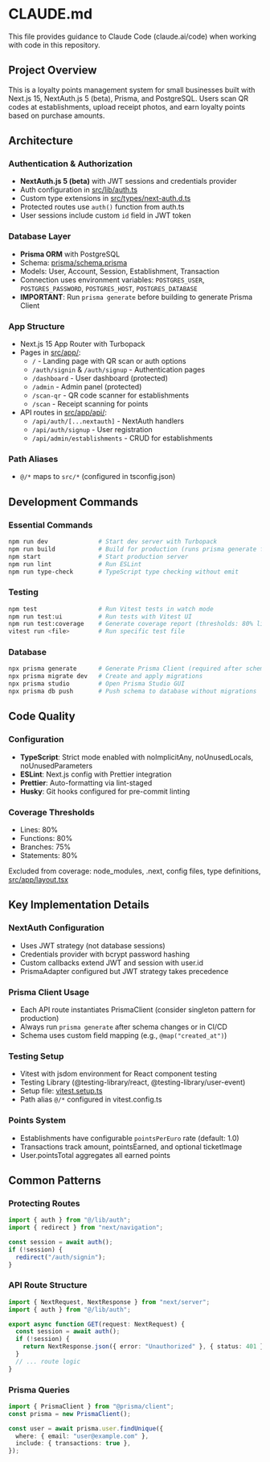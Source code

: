 # CLAUDE.md

This file provides guidance to Claude Code (claude.ai/code) when working with code in this repository.

## Project Overview

This is a loyalty points management system for small businesses built with Next.js 15, NextAuth.js 5 (beta), Prisma, and PostgreSQL. Users scan QR codes at establishments, upload receipt photos, and earn loyalty points based on purchase amounts.

## Architecture

### Authentication & Authorization

- **NextAuth.js 5 (beta)** with JWT sessions and credentials provider
- Auth configuration in [src/lib/auth.ts](src/lib/auth.ts)
- Custom type extensions in [src/types/next-auth.d.ts](src/types/next-auth.d.ts)
- Protected routes use `auth()` function from auth.ts
- User sessions include custom `id` field in JWT token

### Database Layer

- **Prisma ORM** with PostgreSQL
- Schema: [prisma/schema.prisma](prisma/schema.prisma)
- Models: User, Account, Session, Establishment, Transaction
- Connection uses environment variables: `POSTGRES_USER`, `POSTGRES_PASSWORD`, `POSTGRES_HOST`, `POSTGRES_DATABASE`
- **IMPORTANT**: Run `prisma generate` before building to generate Prisma Client

### App Structure

- Next.js 15 App Router with Turbopack
- Pages in [src/app/](src/app/):
  - `/` - Landing page with QR scan or auth options
  - `/auth/signin` & `/auth/signup` - Authentication pages
  - `/dashboard` - User dashboard (protected)
  - `/admin` - Admin panel (protected)
  - `/scan-qr` - QR code scanner for establishments
  - `/scan` - Receipt scanning for points
- API routes in [src/app/api/](src/app/api/):
  - `/api/auth/[...nextauth]` - NextAuth handlers
  - `/api/auth/signup` - User registration
  - `/api/admin/establishments` - CRUD for establishments

### Path Aliases

- `@/*` maps to `src/*` (configured in tsconfig.json)

## Development Commands

### Essential Commands

```bash
npm run dev              # Start dev server with Turbopack
npm run build            # Build for production (runs prisma generate first)
npm start                # Start production server
npm run lint             # Run ESLint
npm run type-check       # TypeScript type checking without emit
```

### Testing

```bash
npm test                 # Run Vitest tests in watch mode
npm run test:ui          # Run tests with Vitest UI
npm run test:coverage    # Generate coverage report (thresholds: 80% lines/functions/statements, 75% branches)
vitest run <file>        # Run specific test file
```

### Database

```bash
npx prisma generate      # Generate Prisma Client (required after schema changes)
npx prisma migrate dev   # Create and apply migrations
npx prisma studio        # Open Prisma Studio GUI
npx prisma db push       # Push schema to database without migrations
```

## Code Quality

### Configuration

- **TypeScript**: Strict mode enabled with noImplicitAny, noUnusedLocals, noUnusedParameters
- **ESLint**: Next.js config with Prettier integration
- **Prettier**: Auto-formatting via lint-staged
- **Husky**: Git hooks configured for pre-commit linting

### Coverage Thresholds

- Lines: 80%
- Functions: 80%
- Branches: 75%
- Statements: 80%

Excluded from coverage: node_modules, .next, config files, type definitions, [src/app/layout.tsx](src/app/layout.tsx)

## Key Implementation Details

### NextAuth Configuration

- Uses JWT strategy (not database sessions)
- Credentials provider with bcrypt password hashing
- Custom callbacks extend JWT and session with user.id
- PrismaAdapter configured but JWT strategy takes precedence

### Prisma Client Usage

- Each API route instantiates PrismaClient (consider singleton pattern for production)
- Always run `prisma generate` after schema changes or in CI/CD
- Schema uses custom field mapping (e.g., `@map("created_at")`)

### Testing Setup

- Vitest with jsdom environment for React component testing
- Testing Library (@testing-library/react, @testing-library/user-event)
- Setup file: [vitest.setup.ts](vitest.setup.ts)
- Path alias `@/*` configured in vitest.config.ts

### Points System

- Establishments have configurable `pointsPerEuro` rate (default: 1.0)
- Transactions track amount, pointsEarned, and optional ticketImage
- User.pointsTotal aggregates all earned points

## Common Patterns

### Protecting Routes

```typescript
import { auth } from "@/lib/auth";
import { redirect } from "next/navigation";

const session = await auth();
if (!session) {
  redirect("/auth/signin");
}
```

### API Route Structure

```typescript
import { NextRequest, NextResponse } from "next/server";
import { auth } from "@/lib/auth";

export async function GET(request: NextRequest) {
  const session = await auth();
  if (!session) {
    return NextResponse.json({ error: "Unauthorized" }, { status: 401 });
  }
  // ... route logic
}
```

### Prisma Queries

```typescript
import { PrismaClient } from "@prisma/client";
const prisma = new PrismaClient();

const user = await prisma.user.findUnique({
  where: { email: "user@example.com" },
  include: { transactions: true },
});
```
